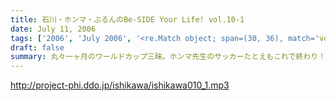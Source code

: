 ```yaml
---
title: 石川・ホンマ・ぶるんのBe-SIDE Your Life! vol.10-1
date: July 11, 2006
tags: ['2006', 'July 2006', '<re.Match object; span=(30, 36), match='vol.10'>']
draft: false
summary: 丸々一ヶ月のワールドカップ三昧。ホンマ先生のサッカーたとえもこれで終わり！？…な、イタリア優勝が決まった日に収録しております。そして『恥ずかしながら帰ってきました。』こと、私NAMAEのお土産と、どうしようもなくだるいレポートもありますのでボリューム下げずにどうぞ聴いてくださいませ〜〜NAMAE
---
```


http://project-phi.ddo.jp/ishikawa/ishikawa010_1.mp3
